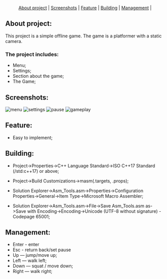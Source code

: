 <p align="center">
  <a href="#about project">About project</a> |
  <a href="#screenshots">Screenshots</a> |
  <a href="#feature">Feature</a> |
  <a href="#building">Building</a> |
  <a href="#management">Management</a> |
</p>

## About project:
This project is a simple offline game. The game is a platformer with a static camera. 
### The project includes: 
+ Menu;
+ Settings;
+ Section about the game;
+ The Game;

## Screenshots:
![menu](https://github.com/Cursor010/SFML_Game/tree/main/screenshots/Menu.png)
![settings](https://github.com/Cursor010/SFML_Game/tree/main/screenshots/Settings.png)
![pause](https://github.com/Cursor010/SFML_Game/tree/main/screenshots/Pause.png)
![gameplay](https://github.com/Cursor010/SFML_Game/tree/main/screenshots/GamePlay.png)
## Feature: 
+ Easy to implement;

## Building: 

+ Project->Properties->C++ Language Standard->ISO C++17 Standard (/std:c++17) or above;

+ Project->Build Customizations->masm(.targets, .props);

+ Solution Explorer->Asm_Tools.asm->Properties->Configuration Properties->General->Item Type->Microsoft Macro Assembler;

+ Solution Explorer->Asm_Tools.asm->File->Save Asm_Tools.asm as->Save with Encoding->Encoding->Unicode (UTF-8 without signature) - Codepage 65001;

## Management:
+ Enter - enter
+ Esc - return back/set pause
+ Up — jump/move up;
+ Left — walk left;
+ Down — squat / move down;
+ Right — walk right;
